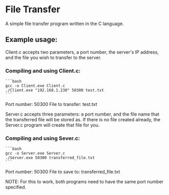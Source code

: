 # File Transfer

A simple file transfer program written in the C language.

## Example usage:

Client.c accepts two parameters, a port number, the server's IP address,
and the file you wish to transfer to the server.

### Compiling and using Client.c:
    ```bash
    gcc -o Client.exe Client.c
    ./Client.exe "192.168.1.230" 50300 test.txt
    ```

Port number:      50300
File to transfer: test.txt

Server.c accepts three parameters: 
a port number, and the file name that the transferred file will be stored as.
If there is no file created already, the Server.c program will create that file for you.

### Compiling and using Sever.c:
    ```bash
    gcc -o Server.exe Server.c
    ./Server.exe 50300 transferred_file.txt
    ```

Port number:       50300
File to save to:   transferred_file.txt

NOTE: For this to work, both programs need to have the same port number specified.